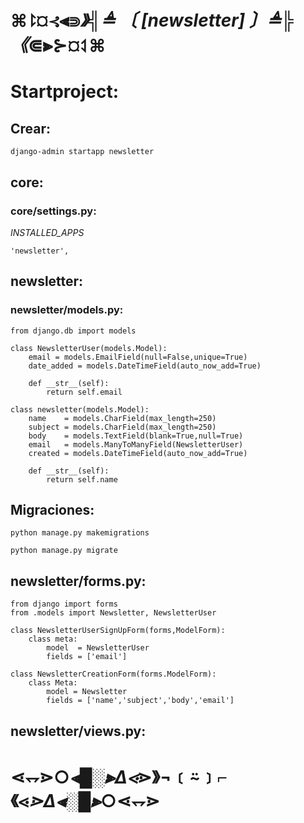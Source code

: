 # ⌘⥏¤⊰⫷⋑_》╣≜ 〔 [newsletter] 〕≜╠《_⋐⫸⊱¤⥑⌘

# Startproject:

## Crear:

    django-admin startapp newsletter

## core:

### core/settings.py:

*INSTALLED_APPS*

    'newsletter',

## newsletter:    

### newsletter/models.py:

    from django.db import models

    class NewsletterUser(models.Model):
        email = models.EmailField(null=False,unique=True)
        date_added = models.DateTimeField(auto_now_add=True)
        
        def __str__(self):
            return self.email

    class newsletter(models.Model):
        name    = models.CharField(max_length=250)
        subject = models.CharField(max_length=250)
        body    = models.TextField(blank=True,null=True)
        email   = models.ManyToManyField(NewsletterUser)
        created = models.DateTimeField(auto_now_add=True)
        
        def __str__(self):
            return self.name



    
## Migraciones:

    python manage.py makemigrations

    python manage.py migrate

## newsletter/forms.py:

    from django import forms
    from .models import Newsletter, NewsletterUser

    class NewsletterUserSignUpForm(forms,ModelForm):
        class meta:
            model  = NewsletterUser
            fields = ['email']
            
    class NewsletterCreationForm(forms.ModelForm):
        class Meta:
            model = Newsletter
            fields = ['name','subject','body','email']

## newsletter/views.py:


# ⋖⥐⋗○_⫷█░⫸Δ⋖_⋗》¬﹝⍨﹞⌐《⋖_⋗Δ⫷░█⫸_○⋖⥐⋗